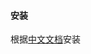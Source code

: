 #### 安装
根据[中文文档](https://prometheus.fuckcloudnative.io/di-san-zhang-prometheus/di-2-jie-an-zhuang/gettingstarted)安装